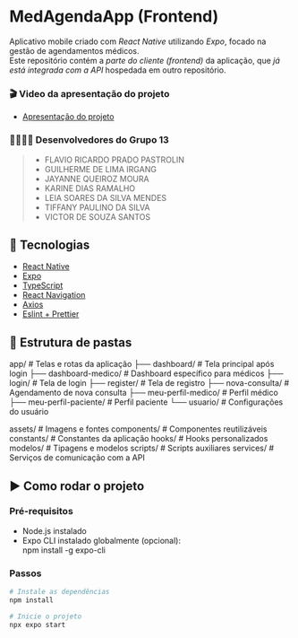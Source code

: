 # MedAgendaApp (Frontend)

Aplicativo mobile criado com *React Native* utilizando *Expo*, focado na gestão de agendamentos médicos.  
Este repositório contém a *parte do cliente (frontend)* da aplicação, que *já está integrada com a API* hospedada em outro repositório.

### 🎬 Video da apresentação do projeto
- [Apresentação do projeto](https://drive.google.com/file/d/1zCVifnTDqTuPjPHXvCwBrk5iSBmy432P/view?usp=sharing)

### 👩‍💻👨‍💻 Desenvolvedores do Grupo 13
> - FLAVIO RICARDO PRADO PASTROLIN
> - GUILHERME DE LIMA IRGANG
> - JAYANNE QUEIROZ MOURA
> - KARINE DIAS RAMALHO
> - LEIA SOARES DA SILVA MENDES
> - TIFFANY PAULINO DA SILVA
> - VICTOR DE SOUZA SANTOS

## 🚀 Tecnologias

- [React Native](https://reactnative.dev/)
- [Expo](https://expo.dev/)
- [TypeScript](https://www.typescriptlang.org/)
- [React Navigation](https://reactnavigation.org/)
- [Axios](https://axios-http.com/)
- [Eslint + Prettier](https://eslint.org/)

## 📁 Estrutura de pastas


app/                     # Telas e rotas da aplicação
├── dashboard/           # Tela principal após login
├── dashboard-medico/    # Dashboard específico para médicos
├── login/               # Tela de login
├── register/            # Tela de registro
├── nova-consulta/       # Agendamento de nova consulta
├── meu-perfil-medico/   # Perfil médico
├── meu-perfil-paciente/ # Perfil paciente
└── usuario/             # Configurações do usuário

assets/                  # Imagens e fontes
components/              # Componentes reutilizáveis
constants/               # Constantes da aplicação
hooks/                   # Hooks personalizados
modelos/                 # Tipagens e modelos
scripts/                 # Scripts auxiliares
services/                # Serviços de comunicação com a API


## ▶️ Como rodar o projeto

### Pré-requisitos
- Node.js instalado
- Expo CLI instalado globalmente (opcional):  
  npm install -g expo-cli

### Passos

```bash
# Instale as dependências
npm install

# Inicie o projeto
npx expo start



